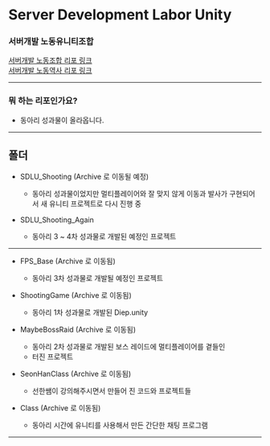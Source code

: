# Server Development Labor Unity

### 서버개발 노동유니티조합
[서버개발 노동조합 리포 링크](https://github.com/gghteam/ServerDevelopmentLaborUnion)<br>
[서버개발 노동역사 리포 링크](https://github.com/gghteam/ServerDevelopmentLaborArchive)
* * *

### 뭐 하는 리포인가요?
* 동아리 성과물이 올라옵니다.

* * *

## 폴더

* SDLU_Shooting (Archive 로 이동될 예정)
	* 동아리 성과물이었지만 멀티플레이어와 잘 맞지 않게 이동과 발사가 구현되어서 새 유니티 프로젝트로 다시 진행 중

* SDLU_Shooting_Again
	* 동아리 3 ~ 4차 성과물로 개발된 예정인 프로젝트

* * *

* FPS_Base (Archive 로 이동됨)
	* 동아리 3차 성과물로 개발될 예정인 프로젝트

* ShootingGame (Archive 로 이동됨)
	* 동아리 1차 성과물로 개발된 Diep.unity

* MaybeBossRaid (Archive 로 이동됨)
	* 동아리 2차 성과물로 개발된 보스 레이드에 멀티플레이어를 곁들인
	* 터진 프로젝트

* SeonHanClass (Archive 로 이동됨)
	* 선한쌤이 강의해주시면서 만들어 진 코드와 프로젝트들

* Class (Archive 로 이동됨)
	* 동아리 시간에 유니티를 사용해서 만든 간단한 채팅 프로그램

* * *
